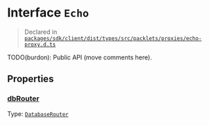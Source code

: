 # Interface `Echo`
> Declared in [`packages/sdk/client/dist/types/src/packlets/proxies/echo-proxy.d.ts`]()

TODO(burdon): Public API (move comments here).
## Properties
### [dbRouter]()
Type: <code>[DatabaseRouter](/api/@dxos/react-client/classes/DatabaseRouter)</code>